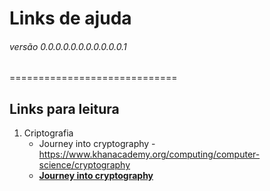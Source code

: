 # Links de ajuda  
###### versão 0.0.0.0.0.0.0.0.0.0.0.1 
=============================

## Links para leitura
1. Criptografia
    * Journey into cryptography - https://www.khanacademy.org/computing/computer-science/cryptography
    * [__Journey into cryptography__](https://www.khanacademy.org/computing/computer-science/cryptography)
